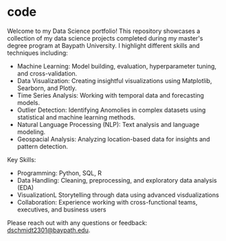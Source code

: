 # code
Welcome to my Data Science portfolio! This repository showcases a collection of my data science projects completed during my master's degree program at Baypath University. I highlight different skills and techniques including:
- Machine Learning: Model building, evaluation, hyperparameter tuning, and cross-validation.
- Data Visualization: Creating insightful visualizations using Matplotlib, Searborn, and Plotly.
- Time Series Analysis: Working with temporal data and forecasting models.
- Outlier Detection: Identifying Anomolies in complex datasets using statistical and machine learning methods.
- Natural Language Processing (NLP): Text analysis and language modeling.
- Geospacial Analysis: Analyzing location-based data for insights and pattern detection.

Key Skills:
- Programming: Python, SQL, R
- Data Handling: Cleaning, preprocessing, and exploratory data analysis (EDA)
- VisualizationL Storytelling through data using advanced visdualizations
- Collaboration: Experience working with cross-functional teams, executives, and business users

Please reach out with any questions or feedback: dschmidt2301@baypath.edu.
